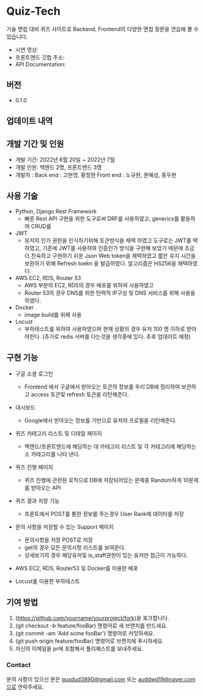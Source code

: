 # Quiz-Tech
기술 면접 대비 퀴즈 사이트로 Backend, Frontend의 다양한 면접 질문을 연습해 볼 수 있습니다.
<br>
- 시연 영상: 
- 프론트엔드 깃헙 주소:
- API Documentation:

## 버전
- 0.1.0

## 업데이트 내역


## 개발 기간 및 인원
- 개발 기간: 2022년 6월 20일 ~ 2022년 7월
- 개발 인원: 백엔드 2명, 프론트엔드 3명
- 개발자 : Back end  : 고현영, 황정현
         Front end : 노규현, 문혜성, 홍두현


## 사용 기술
- Python, Django Rest Framework
  - 빠른 Rest API 구현을 위한 도구로써 DRF를 사용하였고, generics를 활용하여 CRUD를 
- JWT
  - 유저의 인가 권한을 인식하기위해 토큰방식을 채택 하였고 도구로는 JWT를 택하였고,
    기존에 JWT를 사용하여 인증인가 방식을 구현해 보았기 때문에 조금더 친숙하고 구현하기 쉬운 Json Web token을 채택하였고  짧은 유지 시간을 보완하기 위해 Refresh toekn 을 발급하였다.
    알고리즘은 HS256을 채택하였다.
- AWS EC2, RDS, Router 53
  - AWS 부분의 EC2, RDS의 경우 배포를 위하여 사용하였고
  - Router 53의 경우 DNS를 위한 탄력적 IP구성 및 DNS 서비스를 위해 사용을 하였다.
- Docker
  - image build를 위해 사용 
- Locust
  - 부하테스트를 위하여 사용하였으며 현재 상황의 경우 유저 100 명 이하로 받아야한다.
  (추가로 redis 서버를 다는것을 생각중에 있다.  추후 업데이트 예정)

## 구현 기능
- 구글 소셜 로그인
  - Frontend 에서 구글에서 받아오는 토큰의 정보를 우리 DB에 정리하여 보관하고 access 토큰및 refresh 토큰을 리턴해준다.
- 대시보드
  - Google에서 받아오는 정보를 기반으로 유저의 프로필을 리턴해준다.
- 퀴즈 카테고리 리스트 및 디테일 페이지
  - 백엔드/프론트엔드에 해당하는 대 카테고리 리스트 및 각 카테고리에 해당하는 소 카테고리를 나타 낸다.
- 퀴즈 진행 페이지
  - 퀴즈 진행에 관련된 로직으로 DB에 저장되어있는 문제중 Random하게 10문제를 받아오는 API
- 퀴즈 결과 저장 기능
  - 프론트에서 POST를 통한 정보를 주는경우 User Rank에 데이터를 저장
- 문의 사항을 저장할 수 있는 Support 페이지
  - 문의사항을 저장 POST로 저장
  - get의 경우 모든 문의사항 리스트를 보여준다.
  - 상세보기의 경우 해당유저및 is_staff권한이 있는 유저만 접근이 가능하다.
  
- AWS EC2, RDS, Router53 및 Docker를 이용한 배포
- Locust를 이용한 부하테스트


## 기여 방법
1. (https://github.com/yourname/yourproject/fork)을 포크합니다.
2. (git checkout -b feature/fooBar) 명령어로 새 브랜치를 만드세요.
3. (git commit -am 'Add some fooBar') 명령어로 커밋하세요.
4. (git push origin feature/fooBar) 명령어로 브랜치에 푸시하세요. 
5. 자신의 이메일을 pr에 포함해서 풀리퀘스트를 보내주세요.


### Contact
문의 사항이 있으신 분은 gusdud3890@gmail.com 또는 auddwd19@naver.com으로 연락주세요.
